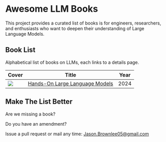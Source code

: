 # Awesome LLM Books

This project provides a curated list of books is for engineers, researchers, and enthusiasts who want to deepen their understanding of Large Language Models.

## Book List

Alphabetical list of books on LLMs, each links to a details page.

| Cover | Title | Year |
| --- | --- | --- |
| [![](books/hands-on-large-language-models.png)](books/hands-on-large-language-models.md) | [Hands-On Large Language Models](books/hands-on-large-language-models.md) | 2024 |







## Make The List Better

Are we missing a book?

Do you have an amendment?

Issue a pull request or mail any time: Jason.Brownlee05@gmail.com